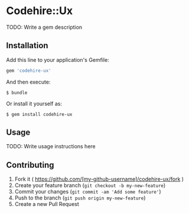 # Codehire::Ux

TODO: Write a gem description

## Installation

Add this line to your application's Gemfile:

```ruby
gem 'codehire-ux'
```

And then execute:

    $ bundle

Or install it yourself as:

    $ gem install codehire-ux

## Usage

TODO: Write usage instructions here

## Contributing

1. Fork it ( https://github.com/[my-github-username]/codehire-ux/fork )
2. Create your feature branch (`git checkout -b my-new-feature`)
3. Commit your changes (`git commit -am 'Add some feature'`)
4. Push to the branch (`git push origin my-new-feature`)
5. Create a new Pull Request
